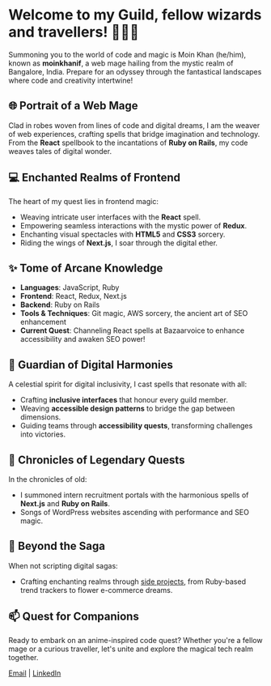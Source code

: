 # Welcome to my Guild, fellow wizards and travellers! 🧙‍♂️🔮

Summoning you to the world of code and magic is Moin Khan (he/him), known as **moinkhanif**, a web mage hailing from the mystic realm of Bangalore, India. Prepare for an odyssey through the fantastical landscapes where code and creativity intertwine!

## 🌐 Portrait of a Web Mage

Clad in robes woven from lines of code and digital dreams, I am the weaver of web experiences, crafting spells that bridge imagination and technology. From the **React** spellbook to the incantations of **Ruby on Rails**, my code weaves tales of digital wonder.

## 💻 Enchanted Realms of Frontend

The heart of my quest lies in frontend magic:

- Weaving intricate user interfaces with the **React** spell.
- Empowering seamless interactions with the mystic power of **Redux**.
- Enchanting visual spectacles with **HTML5** and **CSS3** sorcery.
- Riding the wings of **Next.js**, I soar through the digital ether.

## ✨ Tome of Arcane Knowledge

- **Languages**: JavaScript, Ruby
- **Frontend**: React, Redux, Next.js
- **Backend**: Ruby on Rails
- **Tools & Techniques**: Git magic, AWS sorcery, the ancient art of SEO enhancement
- **Current Quest**: Channeling React spells at Bazaarvoice to enhance accessibility and awaken SEO power!

## 🌈 Guardian of Digital Harmonies

A celestial spirit for digital inclusivity, I cast spells that resonate with all:

- Crafting **inclusive interfaces** that honour every guild member.
- Weaving **accessible design patterns** to bridge the gap between dimensions.
- Guiding teams through **accessibility quests**, transforming challenges into victories.

## 🚀 Chronicles of Legendary Quests

In the chronicles of old:

- I summoned intern recruitment portals with the harmonious spells of **Next.js** and **Ruby on Rails**.
- Songs of WordPress websites ascending with performance and SEO magic.

## 🌟 Beyond the Saga

When not scripting digital sagas:

- Crafting enchanting realms through [side projects](https://github.com/moinkhanif?tab=repositories), from Ruby-based trend trackers to flower e-commerce dreams.

## 📫 Quest for Companions

Ready to embark on an anime-inspired code quest? Whether you're a fellow mage or a curious traveller, let's unite and explore the magical tech realm together.

[Email](mailto:kmoin786@gmail.com) | [LinkedIn](https://www.linkedin.com/in/moinkhanif)
